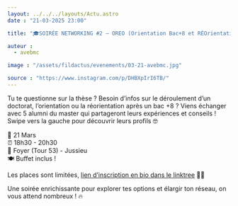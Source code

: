 ```yaml
---
layout: ../../../layouts/Actu.astro
date : "21-03-2025 23:00"

title: "🎓SOIRÉE NETWORKING #2 – OREO (Orientation Bac+8 et RÉOrientation)✨"

auteur :
  - avebmc

image : "/assets/fildactus/evenements/03-21-avebmc.jpg"

source : "https://www.instagram.com/p/DHBXpIrI6TB/"
---
```


Tu te questionne sur la thèse ? Besoin d’infos sur le déroulement d’un doctorat, l’orientation ou la réorientation après un bac +8 ? Viens échanger avec 5 alumni du master qui partageront leurs expériences et conseils ! Swipe vers la gauche pour découvrir leurs profils 🤓

📅 21 Mars  
⏰ 18h30 - 20h30  
📍 Foyer (Tour 53) - Jussieu  
🍽️ Buffet inclus !

Les places sont limitées, [lien d’inscription en bio dans le linktree](https://www.helloasso.com/associations/avebmc/evenements/networking-du-21-03-2025) 🙌🏻

Une soirée enrichissante pour explorer tes options et élargir ton réseau, on vous attend nombreux ! 🔥